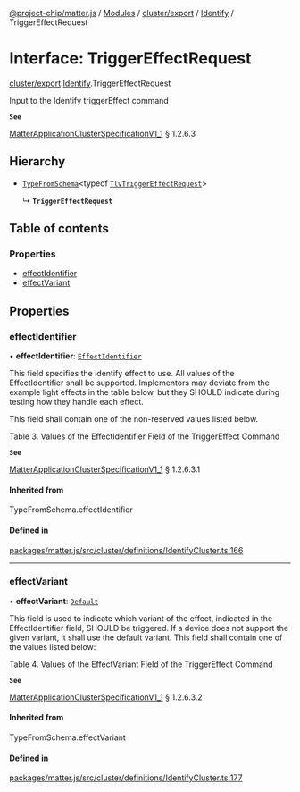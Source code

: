 [@project-chip/matter.js](../README.md) / [Modules](../modules.md) / [cluster/export](../modules/cluster_export.md) / [Identify](../modules/cluster_export.Identify.md) / TriggerEffectRequest

# Interface: TriggerEffectRequest

[cluster/export](../modules/cluster_export.md).[Identify](../modules/cluster_export.Identify.md).TriggerEffectRequest

Input to the Identify triggerEffect command

**`See`**

[MatterApplicationClusterSpecificationV1_1](spec_export.MatterApplicationClusterSpecificationV1_1.md) § 1.2.6.3

## Hierarchy

- [`TypeFromSchema`](../modules/tlv_export.md#typefromschema)\<typeof [`TlvTriggerEffectRequest`](../modules/cluster_export.Identify.md#tlvtriggereffectrequest)\>

  ↳ **`TriggerEffectRequest`**

## Table of contents

### Properties

- [effectIdentifier](cluster_export.Identify.TriggerEffectRequest.md#effectidentifier)
- [effectVariant](cluster_export.Identify.TriggerEffectRequest.md#effectvariant)

## Properties

### effectIdentifier

• **effectIdentifier**: [`EffectIdentifier`](../enums/cluster_export.Identify.EffectIdentifier.md)

This field specifies the identify effect to use. All values of the EffectIdentifier shall be supported.
Implementors may deviate from the example light effects in the table below, but they SHOULD indicate during
testing how they handle each effect.

This field shall contain one of the non-reserved values listed below.

Table 3. Values of the EffectIdentifier Field of the TriggerEffect Command

**`See`**

[MatterApplicationClusterSpecificationV1_1](spec_export.MatterApplicationClusterSpecificationV1_1.md) § 1.2.6.3.1

#### Inherited from

TypeFromSchema.effectIdentifier

#### Defined in

[packages/matter.js/src/cluster/definitions/IdentifyCluster.ts:166](https://github.com/project-chip/matter.js/blob/3adaded6/packages/matter.js/src/cluster/definitions/IdentifyCluster.ts#L166)

___

### effectVariant

• **effectVariant**: [`Default`](../enums/cluster_export.Identify.EffectVariant.md#default)

This field is used to indicate which variant of the effect, indicated in the EffectIdentifier field, SHOULD
be triggered. If a device does not support the given variant, it shall use the default variant. This field
shall contain one of the values listed below:

Table 4. Values of the EffectVariant Field of the TriggerEffect Command

**`See`**

[MatterApplicationClusterSpecificationV1_1](spec_export.MatterApplicationClusterSpecificationV1_1.md) § 1.2.6.3.2

#### Inherited from

TypeFromSchema.effectVariant

#### Defined in

[packages/matter.js/src/cluster/definitions/IdentifyCluster.ts:177](https://github.com/project-chip/matter.js/blob/3adaded6/packages/matter.js/src/cluster/definitions/IdentifyCluster.ts#L177)
